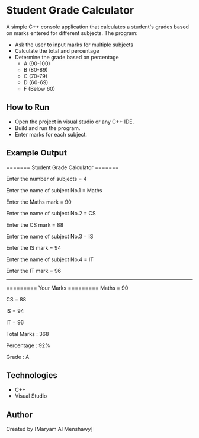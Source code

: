 # Student Grade Calculator 

A simple C++ console application that calculates a student's grades based on marks entered for different subjects.
The program:
- Ask the user to input marks for multiple subjects
- Calculate the total and percentage
- Determine the grade based on percentage
    - A (90-100)
    - B (80-89)
    - C (70-79)
    - D (60-69)
    - F (Below 60)

## How to Run
- Open the project in visual studio or any C++ IDE.
- Build and run the program.
- Enter marks for each subject.

## Example Output
======= Student Grade Calculator =======

Enter the number of subjects = 4

Enter the name of subject No.1 = Maths

Enter the Maths mark = 90

Enter the name of subject No.2 = CS

Enter the CS mark = 88

Enter the name of subject No.3 = IS

Enter the IS mark = 94

Enter the name of subject No.4 = IT

Enter the IT mark = 96

*************************************************

========= Your Marks =========
Maths = 90

CS = 88

IS = 94

IT = 96


Total Marks : 368

Percentage : 92%

Grade : A


## Technologies
- C++
- Visual Studio

## Author
Created by [Maryam Al Menshawy]


